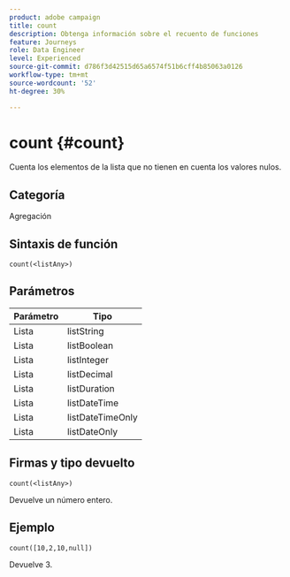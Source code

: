 ```yaml
---
product: adobe campaign
title: count
description: Obtenga información sobre el recuento de funciones
feature: Journeys
role: Data Engineer
level: Experienced
source-git-commit: d786f3d42515d65a6574f51b6cff4b85063a0126
workflow-type: tm+mt
source-wordcount: '52'
ht-degree: 30%

---
```


# count {#count}

Cuenta los elementos de la lista que no tienen en cuenta los valores nulos.

## Categoría

Agregación

## Sintaxis de función

`count(<listAny>)`

## Parámetros

| Parámetro | Tipo |
|-----------|------------------|
| Lista | listString |
| Lista | listBoolean |
| Lista | listInteger |
| Lista | listDecimal |
| Lista | listDuration |
| Lista | listDateTime |
| Lista | listDateTimeOnly |
| Lista | listDateOnly |

## Firmas y tipo devuelto

`count(<listAny>)`

Devuelve un número entero.

## Ejemplo

`count([10,2,10,null])`

Devuelve 3.

